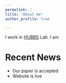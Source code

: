 ```yaml
---
permalink: /
title: "About me"
author_profile: true

---
```


I work in [HUBBS](https://hubbs.engr.tamu.edu/) Lab. I am

Recent News
======
* Our paper is accepted
* Website is live
